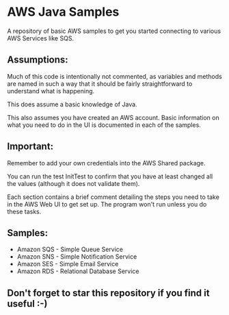 # AWS Java Samples
A repository of basic AWS samples to get you started connecting to various AWS Services like SQS.

## Assumptions:

Much of this code is intentionally not commented, as variables and methods are named in such a way that it should be fairly straightforward to understand what is happening.

This does assume a basic knowledge of Java.

This also assumes you have created an AWS account. Basic information on what you need to do in the UI is documented in each of the samples.

## Important:

Remember to add your own credentials into the AWS Shared package.

You can run the test InitTest to confirm that you have at least changed all the values (although it does not validate them).

Each section contains a brief comment detailing the steps you need to take in the AWS Web UI to get set up. The program won't run unless you do these tasks.

## Samples:

* Amazon SQS - Simple Queue Service
* Amazon SNS - Simple Notification Service
* Amazon SES - Simple Email Service
* Amazon RDS - Relational Database Service

## Don't forget to star this repository if you find it useful :-)
